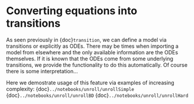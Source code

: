 # Converting equations into transitions

As seen previously in {doc}`transition`, we can define a model via transitions or explicitly as ODEs.
There may be times when importing a model from elsewhere and the only available information are the ODEs themselves.
If it is known that the ODEs come from some underlying transitions, we provide the functionality to do this automatically.
Of course there is some interpretation...

Here we demostrate usage of this feature via examples of increasing complexity:
{doc}`../notebooks/unroll/unrollSimple`
{doc}`../notebooks/unroll/unrollBD`
{doc}`../notebooks/unroll/unrollHard`
